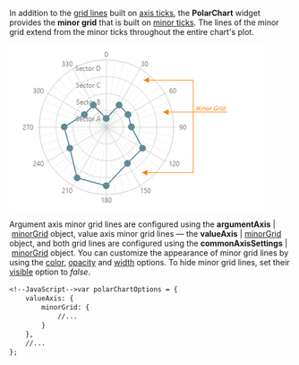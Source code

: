 In addition to the [grid lines](/concepts/20%20Data%20Visualization/10%20Charts/352%20PolarChart%20Elements/090%20Grid/01%20Grid.md '/Documentation/Guide/Data_Visualization/Charts/PolarChart_Elements/#Grid') built on [axis ticks](/concepts/20%20Data%20Visualization/10%20Charts/352%20PolarChart%20Elements/060%20Axis%20Ticks/01%20Axis%20Ticks.md '/Documentation/Guide/Data_Visualization/Charts/PolarChart_Elements/#Axis_Ticks'), the **PolarChart** widget provides the **minor grid** that is built on [minor ticks](/concepts/20%20Data%20Visualization/10%20Charts/352%20PolarChart%20Elements/060%20Axis%20Ticks/02%20Minor%20Ticks.md '/Documentation/Guide/Data_Visualization/Charts/PolarChart_Elements/#Axis_Ticks/Minor_Ticks'). The lines of the minor grid extend from the minor ticks throughout the entire chart's plot.

![Minor Grid](/images/ChartJS/Polar_Minor_Grid.png)

Argument axis minor grid lines are configured using the **argumentAxis**&nbsp;|&nbsp;[minorGrid](/api-reference/20%20Data%20Visualization%20Widgets/17%20dxPolarChart/1%20Configuration/commonAxisSettings/minorGrid '/Documentation/ApiReference/Data_Visualization_Widgets/dxPolarChart/Configuration/argumentAxis/minorGrid/') object, value axis minor grid lines &#8212; the **valueAxis**&nbsp;|&nbsp;[minorGrid](/api-reference/20%20Data%20Visualization%20Widgets/17%20dxPolarChart/1%20Configuration/commonAxisSettings/minorGrid '/Documentation/ApiReference/Data_Visualization_Widgets/dxPolarChart/Configuration/valueAxis/minorGrid/') object, and both grid lines are configured using the **commonAxisSettings**&nbsp;|&nbsp;[minorGrid](/api-reference/20%20Data%20Visualization%20Widgets/17%20dxPolarChart/1%20Configuration/commonAxisSettings/minorGrid '/Documentation/ApiReference/Data_Visualization_Widgets/dxPolarChart/Configuration/commonAxisSettings/minorGrid/') object. You can customize the appearance of minor grid lines by using the [color](/api-reference/20%20Data%20Visualization%20Widgets/17%20dxPolarChart/1%20Configuration/commonAxisSettings/minorGrid/color.md '/Documentation/ApiReference/Data_Visualization_Widgets/dxPolarChart/Configuration/commonAxisSettings/minorGrid/#color'), [opacity](/api-reference/20%20Data%20Visualization%20Widgets/17%20dxPolarChart/1%20Configuration/commonAxisSettings/minorGrid/opacity.md '/Documentation/ApiReference/Data_Visualization_Widgets/dxPolarChart/Configuration/commonAxisSettings/minorGrid/#opacity') and [width](/api-reference/20%20Data%20Visualization%20Widgets/17%20dxPolarChart/1%20Configuration/commonAxisSettings/minorGrid/width.md '/Documentation/ApiReference/Data_Visualization_Widgets/dxPolarChart/Configuration/commonAxisSettings/minorGrid/#width') options. To hide minor grid lines, set their [visible](/api-reference/20%20Data%20Visualization%20Widgets/17%20dxPolarChart/1%20Configuration/commonAxisSettings/minorGrid/visible.md '/Documentation/ApiReference/Data_Visualization_Widgets/dxPolarChart/Configuration/commonAxisSettings/minorGrid/#visible') option to *false*.

	<!--JavaScript-->var polarChartOptions = {
		valueAxis: {
			minorGrid: {
				//...
			}
		},
		//...
	};
